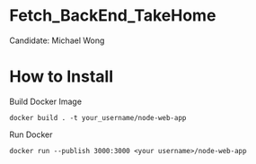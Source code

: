 # Fetch_BackEnd_TakeHome
Candidate: Michael Wong

# How to Install
Build Docker Image
```
docker build . -t your_username/node-web-app
```

Run Docker
```
docker run --publish 3000:3000 <your username>/node-web-app
```
